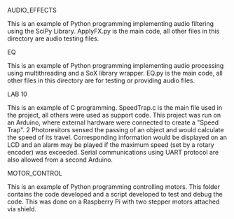 AUDIO_EFFECTS

This is an example of Python programming implementing audio filtering using the SciPy Library. ApplyFX.py is the main code, all other files in this directory are audio testing files.

EQ

This is an example of Python programming implementing audio processing using multithreading and a SoX library wrapper. EQ.py is the main code, all other files in this directory are for testing or providing audio files.

LAB 10

This is an example of C programming. SpeedTrap.c is the main file used in the project, all others were used as support code.
This project was run on an Arduino, where external hardware were connected to create a "Speed Trap". 2 Photoresitors sensed the
passing of an object and would calculate the speed of its travel. Corresponding information would be displayed on an LCD 
and an alarm may be played if the maximum speed (set by a rotary encoder) was exceeded. Serial communications using UART
protocol are also allowed from a second Arduino.


MOTOR_CONTROL

This is an example of Python programming controlling motors. This folder contains the code developed and a script developed to test
and debug the code. This was done on a Raspberry Pi with two stepper motors attached via shield.
